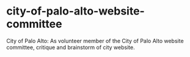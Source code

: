 # city-of-palo-alto-website-committee
City of Palo Alto: As volunteer member of the City of Palo Alto website committee, critique and brainstorm of city website.
